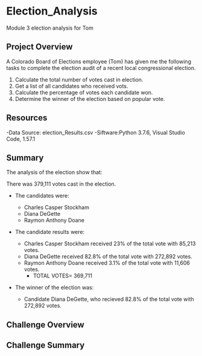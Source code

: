 # Election_Analysis
Module 3 election analysis for Tom 

## Project Overview
A Colorado Board of Elections employee (Tom) has given me the following tasks to complete the election audit of a recent local congressional election.

1. Calculate the total number of votes cast in election.
2. Get a list of all candidates who received vots.
3. Calculate the percentage of votes each candidate won.
4. Determine the winner of the election based on popular vote.

## Resources
-Data Source: election_Results.csv
-Siftware:Python 3.7.6, Visual Studio Code, 1.57.1

## Summary
The analysis of the election show that:

There was 379,111 votes cast in the election.

* The candidates were:
  * Charles Casper Stockham
  * Diana DeGette
  * Raymon Anthony Doane

* The candidate results were:

  * Charles Casper Stockham received 23% of the total vote with 85,213 votes.
  * Diana DeGette received 82.8% of the total vote with 272,892 votes.
  * Raymon Anthony Doane received 3.1% of the total vote with 11,606 votes.
    * TOTAL VOTES= 369,711

* The winner of the election was:

  * Candidate Diana DeGette, who recieved 82.8% of the total vote with 272,892 votes.

## Challenge Overview

## Challenge Summary
